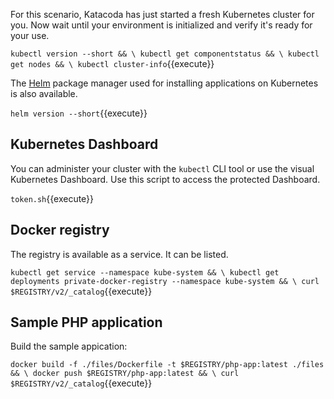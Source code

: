 For this scenario, Katacoda has just started a fresh Kubernetes cluster for you. Now wait until your environment is initialized and verify it's ready for your use.

`kubectl version --short && \
kubectl get componentstatus && \
kubectl get nodes && \
kubectl cluster-info`{{execute}}

The [Helm](https://helm.sh/) package manager used for installing applications on Kubernetes is also available.

`helm version --short`{{execute}}

## Kubernetes Dashboard ##

You can administer your cluster with the `kubectl` CLI tool or use the visual Kubernetes Dashboard. Use this script to access the protected Dashboard.

`token.sh`{{execute}}

## Docker registry ##

The registry is available as a service. It can be listed.

`kubectl get service --namespace kube-system && \
kubectl get deployments private-docker-registry --namespace kube-system && \
curl $REGISTRY/v2/_catalog`{{execute}}

## Sample PHP application ##

Build the sample appication:

`docker build -f ./files/Dockerfile -t $REGISTRY/php-app:latest ./files && \
docker push $REGISTRY/php-app:latest && \
curl $REGISTRY/v2/_catalog`{{execute}}
